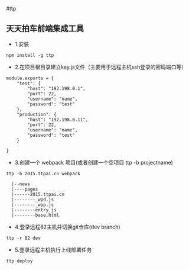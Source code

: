 #ttp
## 天天拍车前端集成工具
- 1.安装
```
npm install -g ttp
```
- 2.在项目根目录建立key.js文件（主要用于远程主机ssh登录的密码端口等）
```
module.exports = {
    "test": {
        "host": "192.198.0.1",
        "port": 22,
        "username": "name",
        "password": "test"
    },
    "production": {
        "host": "192.198.0.11",
        "port": 22,
        "username": "name",
        "password": "test"
    }

}
```
- 3.创建一个 webpack 项目(或者创建一个空项目 ttp -b projectname)
```
ttp -b 2015.ttpai.cn webpack
```
```
  |--news
  |----pages
  |------2015.ttpai.cn
  |--------_wpd.js
  |--------_wpp.js
  |--------entry.js
  |--------base.html
```
- 4.登录远程82主机并切换git仓库(dev branch)
```
ttp -r 82 dev
```
- 5.登录远程主机执行上线部署任务
```
ttp deploy
```
